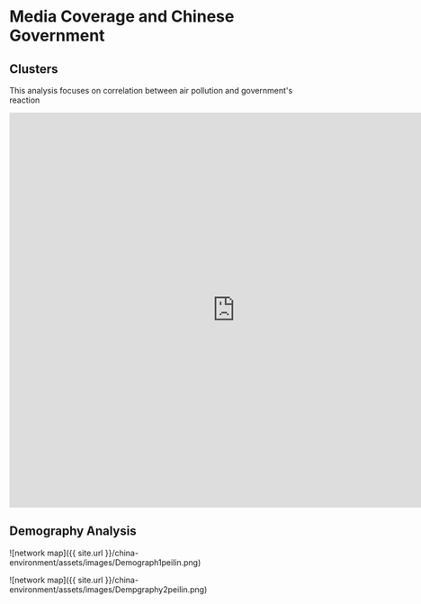 # Media Coverage and Chinese Government

## Clusters

This analysis focuses on correlation between air pollution and government's reaction

<iframe src="https://documents.cortext.net/5e53/5e53234ca4307d2393f316c90d7e7bca/49430/maps/hn-all-china-news-sources1_214top150-ISItermsAll_Articles_Terms-ISItermsAll_Articles_Terms-distributionalcooc-99999-oT0.53-9999-louTrueoT0.53tagchi2_False.pdf" frameborder="0" style="overflow:hidden;border:1px solid #DDDDDD;" width="800" height="700" allowfullscreen></iframe>
<br>

## Demography Analysis

![network map]({{ site.url }}/china-environment/assets/images/Demograph1peilin.png)

![network map]({{ site.url }}/china-environment/assets/images/Dempgraphy2peilin.png)
